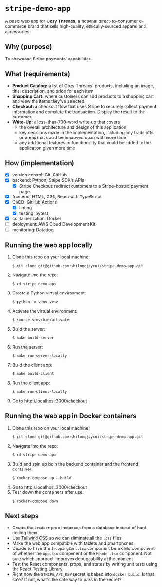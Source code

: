 # `stripe-demo-app`
A basic web app for **Cozy Threads**, a fictional direct-to-consumer e-commerce brand that sells high-quality, ethically-sourced apparel and accessories.

## Why (purpose)
To showcase Stripe payments' capabilities

## What (requirements)
- **Product Catalog:** a list of Cozy Threads' products, including an image, title, description, and price for each item
- **Shopping Cart:** where customers can add products to a shopping cart and view the items they've selected
- **Checkout:** a checkout flow that uses Stripe to securely collect payment information and complete the transaction. Display the result to the customer.
- **Write-Up:** a less-than-700-word write-up that covers
  - the overall architecture and design of this application
  - key decisions made in the implementation, including any trade offs or areas that could be improved upon with more time
  - any additional features or functionality that could be added to the application given more time

## How (implementation)
- [x] version control: Git, GitHub
- [x] backend: Python, Stripe SDK's APIs
  - [x] Stripe Checkout: redirect customers to a Stripe-hosted payment page
- [x] frontend: HTML, CSS, React with TypeScript
- [x] CI/CD: GitHub Actions
  - [x] linting
  - [x] testing: pytest
- [x] containerization: Docker
- [ ] deployment: AWS Cloud Development Kit
- [ ] monitoring: Datadog

## Running the web app locally

1. Clone this repo on your local machine:
   ```
   $ git clone git@github.com:shilongjaycui/stripe-demo-app.git
   ```
2. Navigate into the repo:
   ```
   $ cd stripe-demo-app
   ```
3. Create a Python virtual environment:
   ```
   $ python -m venv venv
   ```
4. Activate the virtual environment:
   ```
   $ source venv/bin/activate
   ```
5. Build the server:
   ```
   $ make build-server
   ```
6. Run the server:
   ```
   $ make run-server-locally
   ```
7. Build the client app:
   ```
   $ make build-client
   ```
8. Run the client app:
   ```
   $ make run-client-locally
   ```

1. Go to [http://localhost:3000/checkout](http://localhost:3000/checkout)

## Running the web app in Docker containers

1. Clone this repo on your local machine:
   ```
   $ git clone git@github.com:shilongjaycui/stripe-demo-app.git
   ```
2. Navigate into the repo:
   ```
   $ cd stripe-demo-app
   ```
3. Build and spin up both the backend container and the frontend container:
   ```
   $ docker-compose up --build
   ```
4. Go to [http://localhost:3000/checkout](http://localhost:3000/checkout)
5. Tear down the containers after use:
   ```
   $ docker-compose down
   ```

## Next steps
- Create the `Product` prop instances from a database instead of hard-coding them
- Use [Tailwind CSS](https://tailwindcss.com/) so we can eliminate all the `.css` files
- Make the web app compatible with tablets and smartphones
- Decide to have the `ShoppingCart.tsx` component be a child component of whether the `App.tsx` component or the `Header.tsx` component. Not sure which approach improves debuggability at the moment
- Test the React components, props, and states by writing unit tests using the [React Testing Library](https://testing-library.com/docs/react-testing-library/intro/)
- Right now the `STRIPE_API_KEY` secret is baked into `docker build`. Is that safe? If not, what's the safe way to pass in the secret?
